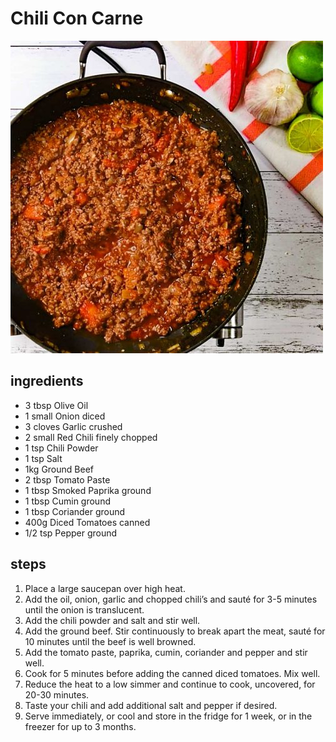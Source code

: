# Chili Con Carne

![Chili Con Carne](images/chili-con-carne.jpg)

## ingredients

- 3 tbsp Olive Oil
- 1 small Onion diced
- 3 cloves Garlic crushed
- 2 small Red Chili finely chopped
- 1 tsp Chili Powder
- 1 tsp Salt
- 1kg Ground Beef
- 2 tbsp Tomato Paste
- 1 tbsp Smoked Paprika ground
- 1 tbsp Cumin ground
- 1 tbsp Coriander ground
- 400g Diced Tomatoes canned
- 1/2 tsp Pepper ground

## steps

1. Place a large saucepan over high heat.
2. Add the oil, onion, garlic and chopped chili’s and sauté for 3-5 minutes until the onion is translucent.
3. Add the chili powder and salt and stir well.
4. Add the ground beef. Stir continuously to break apart the meat, sauté for 10 minutes until the beef is well browned.
5. Add the tomato paste, paprika, cumin, coriander and pepper and stir well.
6. Cook for 5 minutes before adding the canned diced tomatoes. Mix well.
7. Reduce the heat to a low simmer and continue to cook, uncovered, for 20-30 minutes.
8. Taste your chili and add additional salt and pepper if desired.
9. Serve immediately, or cool and store in the fridge for 1 week, or in the freezer for up to 3 months.
